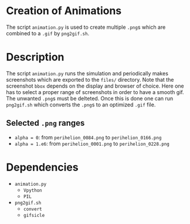 # Creation of Animations
The script `animation.py` is used to create multiple `.png`s which are combined to a `.gif` by `png2gif.sh`.

# Description
The script `animation.py` runs the simulation and periodically makes screenshots which are exported to the `files/` directory.
Note that the screenshot `bbox` depends on the display and browser of choice.
Here one has to select a proper range of screenshots in order to have a smooth gif.
The unwanted `.png`s must be delteted.
Once this is done one can run `png2gif.sh` which converts the `.png`s to an optimized `.gif` file.


## Selected `.png` ranges
* `alpha = 0`: from `perihelion_0084.png` to `perihelion_0166.png`
* `alpha = 1.e6`: from `perihelion_0001.png` to `perihelion_0228.png`

# Dependencies
* `animation.py`
  * `Vpython`
  * `PIL`
* `png2gif.sh`
  * `convert`
  * `gifsicle`
